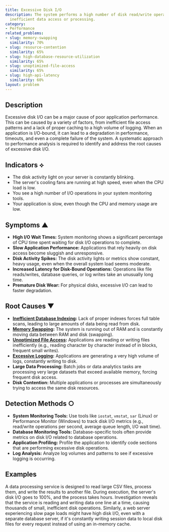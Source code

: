 ```yaml
---
title: Excessive Disk I/O
description: The system performs a high number of disk read/write operations, indicating
  inefficient data access or processing.
category:
- Performance
related_problems:
- slug: memory-swapping
  similarity: 70%
- slug: resource-contention
  similarity: 65%
- slug: high-database-resource-utilization
  similarity: 65%
- slug: unoptimized-file-access
  similarity: 65%
- slug: high-api-latency
  similarity: 60%
layout: problem
---
```


## Description
Excessive disk I/O can be a major cause of poor application performance. This can be caused by a variety of factors, from inefficient file access patterns and a lack of proper caching to a high volume of logging. When an application is I/O-bound, it can lead to a degradation in performance, timeouts, and even a complete failure of the system. A systematic approach to performance analysis is required to identify and address the root causes of excessive disk I/O.

## Indicators ⟡
- The disk activity light on your server is constantly blinking.
- The server's cooling fans are running at high speed, even when the CPU load is low.
- You see a high number of I/O operations in your system monitoring tools.
- Your application is slow, even though the CPU and memory usage are low.

## Symptoms ▲

- **High I/O Wait Times:** System monitoring shows a significant percentage of CPU time spent waiting for disk I/O operations to complete.
- **Slow Application Performance:** Applications that rely heavily on disk access become sluggish and unresponsive.
- **Disk Activity Spikes:** The disk activity lights or metrics show constant, heavy usage, even when the overall system load seems moderate.
- **Increased Latency for Disk-Bound Operations:** Operations like file reads/writes, database queries, or log writes take an unusually long time.
- **Premature Disk Wear:** For physical disks, excessive I/O can lead to faster degradation.

## Root Causes ▼

- **[Inefficient Database Indexing](inefficient-database-indexing.md):** Lack of proper indexes forces full table scans, leading to large amounts of data being read from disk.
- **[Memory Swapping](memory-swapping.md):** The system is running out of RAM and is constantly moving data between RAM and disk (swapping).
- **[Unoptimized File Access](unoptimized-file-access.md):** Applications are reading or writing files inefficiently (e.g., reading character by character instead of in blocks, frequent small writes).
- **[Excessive Logging](excessive-logging.md):** Applications are generating a very high volume of logs, constantly writing to disk.
- **Large Data Processing:** Batch jobs or data analytics tasks are processing very large datasets that exceed available memory, forcing frequent disk access.
- **Disk Contention:** Multiple applications or processes are simultaneously trying to access the same disk resources.

## Detection Methods ○

- **System Monitoring Tools:** Use tools like `iostat`, `vmstat`, `sar` (Linux) or Performance Monitor (Windows) to track disk I/O metrics (e.g., read/write operations per second, average queue length, I/O wait time).
- **Database Monitoring Tools:** Database-specific tools often provide metrics on disk I/O related to database operations.
- **Application Profiling:** Profile the application to identify code sections that are performing excessive disk operations.
- **Log Analysis:** Analyze log volumes and patterns to see if excessive logging is occurring.

## Examples
A data processing service is designed to read large CSV files, process them, and write the results to another file. During execution, the server's disk I/O goes to 100%, and the process takes hours. Investigation reveals that the service is reading and writing data one line at a time, causing thousands of small, inefficient disk operations. Similarly, a web server experiencing slow page loads might have high disk I/O, even with a separate database server, if it's constantly writing session data to local disk files for every request instead of using an in-memory cache.